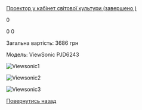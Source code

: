 ## 
[Проектор у кабінет світової культури (завершено )](/info/for-grads/проектор-у-кабінет-світової-культури/)

0

0
0

Загальна вартість: 3686 грн

Модель: ViewSonic PJD6243


![Viewsonic1](/images/blog/проектор-у-кабінет-світової-культури/ViewSonic1.jpg)



![Viewsonic2](/images/blog/проектор-у-кабінет-світової-культури/ViewSonic2.jpg)



![Viewsonic3](/images/blog/проектор-у-кабінет-світової-культури/viewsonic3.jpg)


<!-- <form action="/%D0%B4%D0%BB%D1%8F-%D0%B2%D0%B8%D0%BF%D1%83%D1%81%D0%BA%D0%BD%D0%B8%D0%BA%D1%96%D0%B2/%D0%BF%D1%80%D0%BE%D0%B5%D0%BA%D1%82%D0%BE%D1%80-%D1%83-%D0%BA%D0%B0%D0%B1%D1%96%D0%BD%D0%B5%D1%82-%D1%81%D0%B2%D1%96%D1%82%D0%BE%D0%B2%D0%BE%D1%97-%D0%BA%D1%83%D0%BB%D1%8C%D1%82%D1%83%D1%80%D0%B8" class="donateform" enctype="multipart/form-data" method="post"><input id="Email" name="Email" placeholder="email@domain.com" type="email" value="" /><input id="Name" name="Name" placeholder="Вася Пупкін" type="text" value="" /><input type="number" id="Amount" name="Amount" placeholder="100 UAH" />
<input type="hidden" id="ProjectId" name="ProjectId" value="1184" />
<input type="hidden" id="Subscribe" name="Subscribe" value="fasle" />
<input type="submit" value="Зробити внесок" />
<input name='ufprt' type='hidden' value='AA498B81262D1808A372B0D67190E677BABFA0E667E246BB0ADB511257B44390CBAC5C18BCB75D0587660C25FEED4E82278E5DFBC2920A66A55A4DCED178FA7688EC64D656BE3649FB3AB59CE0AA42FE306C09547558B67A7495D2327FD75DC0289FD7DD9EC14BB5401CB056D47F754A0094AB7AF82797E4B40F70F4914338021F36E81CB20E482024152C58B4B27701' /></form> -->


[Повернутись назад](/info/for-grads/)
